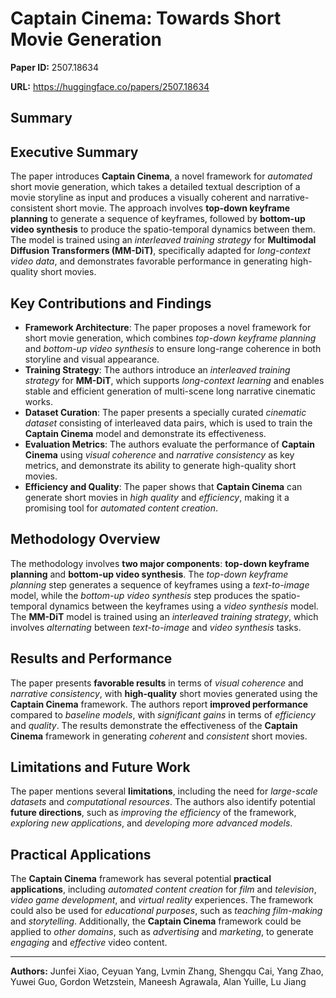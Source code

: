 # Captain Cinema: Towards Short Movie Generation

**Paper ID:** 2507.18634

**URL:** https://huggingface.co/papers/2507.18634

## Summary

## Executive Summary
The paper introduces **Captain Cinema**, a novel framework for *automated* short movie generation, which takes a detailed textual description of a movie storyline as input and produces a visually coherent and narrative-consistent short movie. The approach involves **top-down keyframe planning** to generate a sequence of keyframes, followed by **bottom-up video synthesis** to produce the spatio-temporal dynamics between them. The model is trained using an *interleaved training strategy* for **Multimodal Diffusion Transformers (MM-DiT)**, specifically adapted for *long-context video data*, and demonstrates favorable performance in generating high-quality short movies.

## Key Contributions and Findings
* **Framework Architecture**: The paper proposes a novel framework for short movie generation, which combines *top-down keyframe planning* and *bottom-up video synthesis* to ensure long-range coherence in both storyline and visual appearance.
* **Training Strategy**: The authors introduce an *interleaved training strategy* for **MM-DiT**, which supports *long-context learning* and enables stable and efficient generation of multi-scene long narrative cinematic works.
* **Dataset Curation**: The paper presents a specially curated *cinematic dataset* consisting of interleaved data pairs, which is used to train the **Captain Cinema** model and demonstrate its effectiveness.
* **Evaluation Metrics**: The authors evaluate the performance of **Captain Cinema** using *visual coherence* and *narrative consistency* as key metrics, and demonstrate its ability to generate high-quality short movies.
* **Efficiency and Quality**: The paper shows that **Captain Cinema** can generate short movies in *high quality* and *efficiency*, making it a promising tool for *automated content creation*.

## Methodology Overview
The methodology involves **two major components**: **top-down keyframe planning** and **bottom-up video synthesis**. The *top-down keyframe planning* step generates a sequence of keyframes using a *text-to-image* model, while the *bottom-up video synthesis* step produces the spatio-temporal dynamics between the keyframes using a *video synthesis* model. The **MM-DiT** model is trained using an *interleaved training strategy*, which involves *alternating* between *text-to-image* and *video synthesis* tasks.

## Results and Performance
The paper presents **favorable results** in terms of *visual coherence* and *narrative consistency*, with **high-quality** short movies generated using the **Captain Cinema** framework. The authors report **improved performance** compared to *baseline models*, with *significant gains* in terms of *efficiency* and *quality*. The results demonstrate the effectiveness of the **Captain Cinema** framework in generating *coherent* and *consistent* short movies.

## Limitations and Future Work
The paper mentions several **limitations**, including the need for *large-scale datasets* and *computational resources*. The authors also identify potential **future directions**, such as *improving the efficiency* of the framework, *exploring new applications*, and *developing more advanced models*.

## Practical Applications
The **Captain Cinema** framework has several potential **practical applications**, including *automated content creation* for *film* and *television*, *video game development*, and *virtual reality* experiences. The framework could also be used for *educational purposes*, such as *teaching film-making* and *storytelling*. Additionally, the **Captain Cinema** framework could be applied to *other domains*, such as *advertising* and *marketing*, to generate *engaging* and *effective* video content.

---

**Authors:** Junfei Xiao, Ceyuan Yang, Lvmin Zhang, Shengqu Cai, Yang Zhao, Yuwei Guo, Gordon Wetzstein, Maneesh Agrawala, Alan Yuille, Lu Jiang
